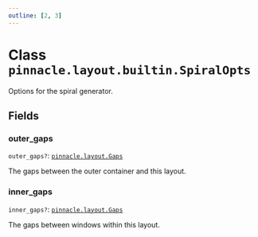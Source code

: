 ```yaml
---
outline: [2, 3]
---
```


# Class `pinnacle.layout.builtin.SpiralOpts`


Options for the spiral generator.

## Fields

### outer_gaps <Badge type="danger" text="nullable" />

`outer_gaps?`: <code><a href="/lua-reference/0.1.0-beta.1/aliases/pinnacle.layout.Gaps">pinnacle.layout.Gaps</a></code>

The gaps between the outer container and this layout.

### inner_gaps <Badge type="danger" text="nullable" />

`inner_gaps?`: <code><a href="/lua-reference/0.1.0-beta.1/aliases/pinnacle.layout.Gaps">pinnacle.layout.Gaps</a></code>

The gaps between windows within this layout.


